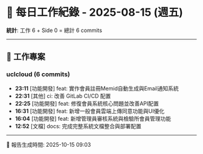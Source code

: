 # 📅 每日工作紀錄 - 2025-08-15 (週五)

**統計**: 工作 6 + Side 0 = 總計 6 commits

---

## 💼 工作專案

### uclcloud (6 commits)

- **23:11** [功能開發] feat: 實作會員註冊Memid自動生成與Email通知系統
- **22:31** [其他] ci: 改善 GitLab CI/CD 配置
- **22:25** [功能開發] feat: 修復會員系統核心問題並改善API配置
- **16:31** [功能開發] feat: 新增一般會員雲端上傳同意功能與UI優化
- **16:04** [功能開發] feat: 新增管理員審核系統與檢驗所會員管理功能
- **12:52** [文檔] docs: 完成完整系統文檔整合與部署配置

---

📅 報告生成時間: 2025-10-15 09:03
